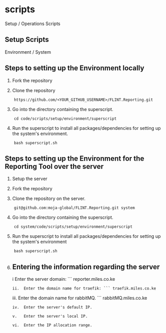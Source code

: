# scripts
Setup / Operations Scripts

## Setup Scripts 
Environment / System 

## Steps to setting up the Environment locally

1. Fork the repository

2. Clone the repository 

```
    https://github.com/<YOUR_GITHUB_USERNAME>/FLINT.Reporting.git
```

3. Go into the directory containing the superscript.

```
    cd code/scripts/setup/environment/superscript
```
4. Run the superscript to install all packages/dependencies for setting up the system's environment.

```
    bash superscript.sh
```

## Steps to setting up the Environment for the Reporting Tool over the server

1. Setup the server 

2. Fork the repository 

3. Clone the repository on the server.

```
    git@github.com:moja-global/FLINT.Reporting.git system
```

4. Go into the directory containing the superscript.

```
    cd system/code/scripts/setup/environment/superscript
```

5. Run the superscript to install all packages/dependencies for setting up the system's environment

```
    bash superscript.sh
```
6. ## Entering the information regarding the server 

    i    Enter the server domain: ``` reporter.miles.co.ke       
    ```      
    ii.  Enter the domain name for traefik: ``` traefik.miles.co.ke
    ```
    iii. Enter the domain name for rabbitMQ. ``` rabbitMQ.miles.co.ke
    ```
    iv.  Enter the server's default IP.

    v.   Enter the server's local IP.

    vi.  Enter the IP allocation range.




